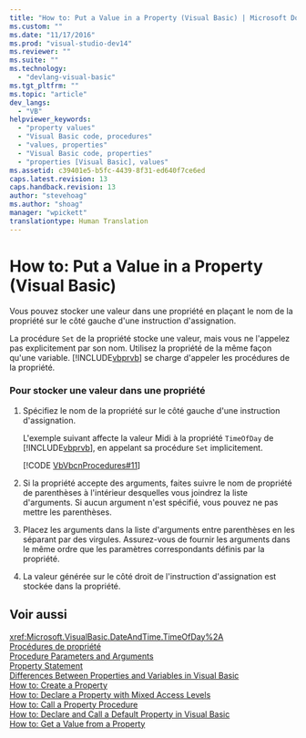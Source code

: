 ```yaml
---
title: "How to: Put a Value in a Property (Visual Basic) | Microsoft Docs"
ms.custom: ""
ms.date: "11/17/2016"
ms.prod: "visual-studio-dev14"
ms.reviewer: ""
ms.suite: ""
ms.technology: 
  - "devlang-visual-basic"
ms.tgt_pltfrm: ""
ms.topic: "article"
dev_langs: 
  - "VB"
helpviewer_keywords: 
  - "property values"
  - "Visual Basic code, procedures"
  - "values, properties"
  - "Visual Basic code, properties"
  - "properties [Visual Basic], values"
ms.assetid: c39401e5-b5fc-4439-8f31-ed640f7ce6ed
caps.latest.revision: 13
caps.handback.revision: 13
author: "stevehoag"
ms.author: "shoag"
manager: "wpickett"
translationtype: Human Translation
---
```

# How to: Put a Value in a Property (Visual Basic)
Vous pouvez stocker une valeur dans une propriété en plaçant le nom de la propriété sur le côté gauche d'une instruction d'assignation.  
  
 La procédure `Set` de la propriété stocke une valeur, mais vous ne l'appelez pas explicitement par son nom.  Utilisez la propriété de la même façon qu'une variable.  [!INCLUDE[vbprvb](../../../../csharp/programming-guide/concepts/linq/includes/vbprvb_md.md)] se charge d'appeler les procédures de la propriété.  
  
### Pour stocker une valeur dans une propriété  
  
1.  Spécifiez le nom de la propriété sur le côté gauche d'une instruction d'assignation.  
  
     L'exemple suivant affecte la valeur Midi à la propriété `TimeOfDay` de [!INCLUDE[vbprvb](../../../../csharp/programming-guide/concepts/linq/includes/vbprvb_md.md)], en appelant sa procédure `Set` implicitement.  
  
     [!CODE [VbVbcnProcedures#11](../CodeSnippet/VS_Snippets_VBCSharp/VbVbcnProcedures#11)]  
  
2.  Si la propriété accepte des arguments, faites suivre le nom de propriété de parenthèses à l'intérieur desquelles vous joindrez la liste d'arguments.  Si aucun argument n'est spécifié, vous pouvez ne pas mettre les parenthèses.  
  
3.  Placez les arguments dans la liste d'arguments entre parenthèses en les séparant par des virgules.  Assurez\-vous de fournir les arguments dans le même ordre que les paramètres correspondants définis par la propriété.  
  
4.  La valeur générée sur le côté droit de l'instruction d'assignation est stockée dans la propriété.  
  
## Voir aussi  
 <xref:Microsoft.VisualBasic.DateAndTime.TimeOfDay%2A>   
 [Procédures de propriété](../../../../visual-basic/programming-guide/language-features/procedures/property-procedures.md)   
 [Procedure Parameters and Arguments](../../../../visual-basic/programming-guide/language-features/procedures/procedure-parameters-and-arguments.md)   
 [Property Statement](../../../../visual-basic/language-reference/statements/property-statement.md)   
 [Differences Between Properties and Variables in Visual Basic](../../../../visual-basic/programming-guide/language-features/procedures/differences-between-properties-and-variables.md)   
 [How to: Create a Property](../../../../visual-basic/programming-guide/language-features/procedures/how-to-create-a-property.md)   
 [How to: Declare a Property with Mixed Access Levels](../../../../visual-basic/programming-guide/language-features/procedures/how-to-declare-a-property-with-mixed-access-levels.md)   
 [How to: Call a Property Procedure](../../../../visual-basic/programming-guide/language-features/procedures/how-to-call-a-property-procedure.md)   
 [How to: Declare and Call a Default Property in Visual Basic](../../../../visual-basic/programming-guide/language-features/procedures/how-to-declare-and-call-a-default-property.md)   
 [How to: Get a Value from a Property](../../../../visual-basic/programming-guide/language-features/procedures/how-to-get-a-value-from-a-property.md)